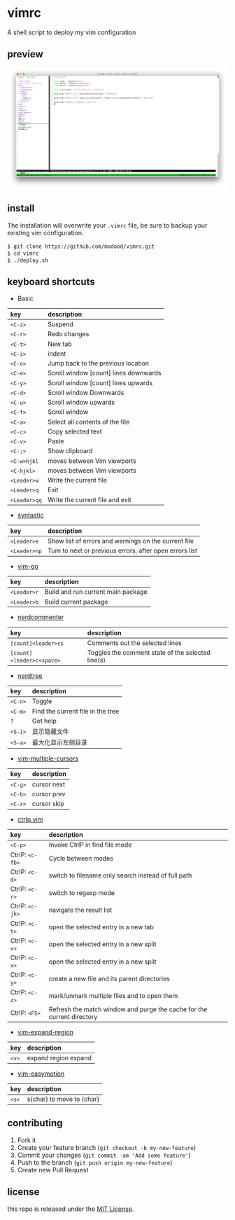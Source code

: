 # vimrc
A shell script to deploy my vim configuration

## preview
![preview](preview.jpg)

## install
The installation will overwrite your `.vimrc` file, be sure to backup your existing vim configuration.

```
$ git clone https://github.com/modood/vimrc.git
$ cd vimrc
$ ./deploy.sh
```

## keyboard shortcuts

*   Basic

| key | description |
|:----|:------------|
| `<C-z>` | Suspend |
| `<C-r>` | Redo changes |
| `<C-t>` | New tab |
| `<C-i>` | indent |
| `<C-o>` | Jump back to the previous location |
| `<C-e>` | Scroll window [count] lines downwards |
| `<C-y>` | Scroll window [count] lines upwards |
| `<C-d>` | Scroll window Downwards |
| `<C-u>` | Scroll window upwards |
| `<C-f>` | Scroll window |
| `<C-a>` | Select all contents of the file |
| `<C-c>` | Copy selected text |
| `<C-v>` | Paste |
| `<C-;>` | Show clipboard |
| `<C-w>hjkl` | moves between Vim viewports |
| `<C-hjkl>`  | moves between Vim viewports |
| `<Leader>w` | Write the current file |
| `<Leader>q` | Exit |
| `<Leader>qq` | Write the current file and exit |

*   [syntastic](https://github.com/vim-syntastic/syntastic)

| key | description |
|:----|:------------|
| `<Leader>e`  | Show list of errors and warnings on the current file |
| `<Leader>np` | Turn to next or previous errors, after open errors list |

*   [vim-go](https://github.com/fatih/vim-go)

| key | description |
|:----|:------------|
| `<Leader>r`  | Build and run current main package |
| `<Leader>b`  | Build current package |

*   [nerdcommenter](https://github.com/scrooloose/nerdcommenter)

| key | description |
|:----|:------------|
| `[count]<leader>cs` | Comments out the selected lines |
| `[count]<leader>c<space>` | Toggles the comment state of the selected line(s) |

*   [nerdtree](https://github.com/scrooloose/nerdtree)

| key | description |
|:----|:------------|
| `<C-n>` | Toggle |
| `<C-m>` | Find the current file in the tree |
| `?`     | Got help |
| `<S-i>` | 显示隐藏文件 |
| `<S-a>` | 最大化显示左侧目录 |

*   [vim-multiple-cursors](https://github.com/terryma/vim-multiple-cursors)

| key | description |
|:----|:------------|
| `<C-g>` | cursor next |
| `<C-b>` | cursor prev |
| `<C-x>` | cursor skip |

*   [ctrlp.vim](https://github.com/kien/ctrlp.vim)

| key | description |
|:----|:------------|
| `<C-p>`         | Invoke CtrlP in find file mode |
| CtrlP: `<c-fb>` | Cycle between modes |
| CtrlP: `<c-d>`  | switch to filename only search instead of full path |
| CtrlP: `<c-r>`  | switch to regexp mode |
| CtrlP: `<c-jk>` | navigate the result list |
| CtrlP: `<c-t>`  | open the selected entry in a new tab |
| CtrlP: `<c-v>`  | open the selected entry in a new split |
| CtrlP: `<c-x>`  | open the selected entry in a new split |
| CtrlP: `<c-y>`  | create a new file and its parent directories |
| CtrlP: `<c-z>`  | mark/unmark multiple files and <c-o> to open them |
| CtrlP: `<F5>`   | Refresh the match window and purge the cache for the current directory |

*   [vim-expand-region](https://github.com/terryma/vim-expand-region)

| key | description |
|:----|:------------|
| `<v>` | expand region expand |

*   [vim-easymotion](https://github.com/easymotion/vim-easymotion)

| key | description |
|:----|:------------|
| `<s>` | s{char} to move to {char} |

## contributing
1. Fork it
2. Create your feature branch (`git checkout -b my-new-feature`)
3. Commit your changes (`git commit -am 'Add some feature'`)
4. Push to the branch (`git push origin my-new-feature`)
5. Create new Pull Request

## license
this repo is released under the [MIT License](http://www.opensource.org/licenses/MIT).

